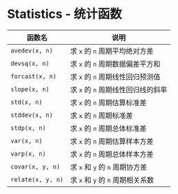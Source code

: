 # Statistics - 统计函数

| 函数名            | 说明                               |
| ----------------- | ---------------------------------- |
| `avedev(x, n)`    | 求 `x` 的 `n` 周期平均绝对方差     |
| `devsq(x, n)`     | 求 `x` 的 `n` 周期数据偏差平方和   |
| `forcast(x, n)`   | 求 `x` 的 `n` 周期线性回归预测值   |
| `slope(x, n)`     | 求 `x` 的 `n` 周期线性回归线的斜率 |
| `std(x, n)`       | 求 `x` 的 `n` 周期估算标准差       |
| `stddev(x, n)`    | 求 `x` 的 `n` 周期标准差           |
| `stdp(x, n)`      | 求 `x` 的 `n` 周期总体标准差       |
| `var(x, n)`       | 求 `x` 的 `n` 周期估算样本方差     |
| `varp(x, n)`      | 求 `x` 的 `n` 周期总体样本方差     |
| `covar(x, y, n)`  | 求 `x` 和 `y` 的 `n` 周期协方差    |
| `relate(x, y, n)` | 求 `x` 和 `y` 的 `n` 周期相关系数  |
